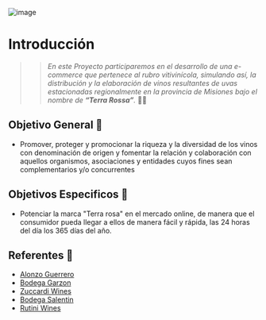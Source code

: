 ![image](https://user-images.githubusercontent.com/94580563/167222122-37ca5da2-5fe1-4e20-ae4d-c5bf2c6f259d.png)

# Introducción
>>*En este Proyecto participaremos en el desarrollo de una e-commerce que pertenece al rubro vitivinícola, simulando así, la distribución y la elaboración de vinos resultantes de uvas estacionadas regionalmente en la provincia de Misiones bajo el nombre de ***“Terra Rossa”***.* 🍇🍷

## Objetivo General :dart:
- Promover, proteger y promocionar la riqueza y la diversidad de los vinos con denominación de origen y fomentar la relación y colaboración con aquellos organismos, asociaciones y entidades cuyos fines sean complementarios y/o concurrentes

## Objetivos Especificos :dart:
- Potenciar la marca "Terra rosa" en el mercado online, de manera que el consumidor pueda llegar a ellos de manera fácil y rápida, las 24 horas del día los 365 días del año.

## Referentes :pencil:

- [Alonzo Guerrero](https://shopalonsoguerrerowines.com/)
- [Bodega Garzon](https://bodegagarzon.com/)
- [Zuccardi Wines](https://zuccardiwines.com/)
- [Bodega Salentin](http://www.bodegasalentein.com/es/home.html/)
- [Rutini Wines](https://rutiniwines.com/)

